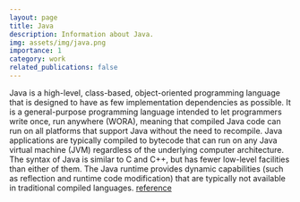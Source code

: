 ```yaml
---
layout: page
title: Java
description: Information about Java.
img: assets/img/java.png
importance: 1
category: work
related_publications: false
---
```


Java is a high-level, class-based, object-oriented programming language that is designed to have as few implementation 
dependencies as possible. It is a general-purpose programming language intended to let programmers write once, run anywhere (WORA),
meaning that compiled Java code can run on all platforms that support Java without the need to recompile. Java applications are typically 
compiled to bytecode that can run on any Java virtual machine (JVM) regardless of the underlying computer architecture. The syntax of Java is similar to 
C and C++, but has fewer low-level facilities than either of them. The Java runtime provides dynamic capabilities (such as reflection and runtime code modification)
that are typically not available in traditional compiled languages.
[reference](https://en.wikipedia.org/wiki/Java_(programming_language))
